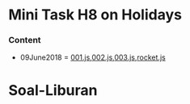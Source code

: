 # Mini Task H8 on Holidays
  ### Content
  - 09June2018 = [001.js](https://github.com/Gandryeanb/Soal-Liburan/blob/master/09June2018/001.js),[002.js](https://github.com/Gandryeanb/Soal-Liburan/blob/master/09June2018/002.js),[003.js](https://github.com/Gandryeanb/Soal-Liburan/blob/master/09June2018/003.js),[rocket.js](https://github.com/Gandryeanb/Soal-Liburan/blob/master/09June2018/rocket.js)
# Soal-Liburan
